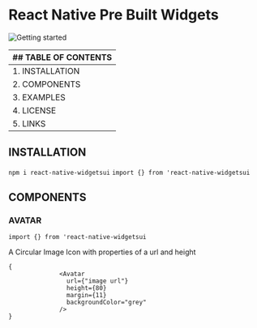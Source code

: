 # React Native Pre Built Widgets

<img src="https://www.qed42.com/sites/default/files/styles/featured_image/public/2018-11/react-native.png?itok=lj4A4r0I" alt="Getting started" />

| ## TABLE OF CONTENTS |
| -------------------- |
| 1. INSTALLATION      |
| 2. COMPONENTS        |
| 3. EXAMPLES          |
| 4. LICENSE           |
| 5. LINKS             |

## INSTALLATION

`npm i react-native-widgetsui`
`import {} from 'react-native-widgetsui`

## COMPONENTS

### AVATAR

`import {} from 'react-native-widgetsui`

A Circular Image Icon with properties of a url and height

```
{
              <Avatar
                url={"image url"}
                height={80}
                margin={11}
                backgroundColor="grey"
              />
}
```
